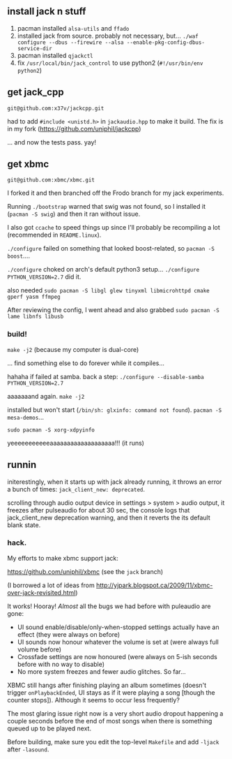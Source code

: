 ## install jack n stuff

1. pacman installed `alsa-utils` and `ffado`
2. installed jack from source. probably not necessary, but... `./waf configure --dbus --firewire --alsa --enable-pkg-config-dbus-service-dir`
3. pacman installed `qjackctl`
4. fix `/usr/local/bin/jack_control` to use python2 (`#!/usr/bin/env python2`)


## get jack_cpp

`git@github.com:x37v/jackcpp.git`

had to add `#include <unistd.h>` in `jackaudio.hpp` to make it build. The fix is in my fork (https://github.com/uniphil/jackcpp)

... and now the tests pass. yay!


## get xbmc

`git@github.com:xbmc/xbmc.git`

I forked it and then branched off the Frodo branch for my jack experiments.

Running `./bootstrap` warned that swig was not found, so I installed it (`pacman -S swig`) and then it ran without issue.

I also got `ccache` to speed things up since I'll probably be recompiling a lot (recommended in `README.linux`).

`./configure` failed on something that looked boost-related, so `pacman -S boost`....

`./configure` choked on arch's default python3 setup... `./configure PYTHON_VERSION=2.7` did it.

also needed `sudo pacman -S libgl glew tinyxml libmicrohttpd cmake gperf yasm ffmpeg`

After reviewing the config, I went ahead and also grabbed `sudo pacman -S lame libnfs libusb`

### build!

`make -j2` (because my computer is dual-core)


... find something else to do forever while it compiles...

hahaha if failed at samba. back a step: `./configure --disable-samba PYTHON_VERSION=2.7`

aaaaaaand again. `make -j2`

installed but won't start (`/bin/sh: glxinfo: command not found`). `pacman -S mesa-demos`...

`sudo pacman -S xorg-xdpyinfo`


yeeeeeeeeeeeaaaaaaaaaaaaaaaaaaa!!! (it runs)


## runnin

initerestingly, when it starts up with jack already running, it throws an error a bunch of times: `jack_client_new: deprecated`.

scrolling through audio output device in settings > system > audio output, it freezes after pulseaudio for about 30 sec, the console logs that jack_client_new deprecation warning, and then it reverts the its default blank state.






### hack.

My efforts to make xbmc support jack:

https://github.com/uniphil/xbmc (see the `jack` branch)

(I borrowed a lot of ideas from http://yjpark.blogspot.ca/2009/11/xbmc-over-jack-revisited.html)

It works! Hooray! _Almost_ all the bugs we had before with puleaudio are gone:

 * UI sound enable/disable/only-when-stopped settings actually have an effect (they were always on before)
 * UI sounds now honour whatever the volume is set at (were always full volume before)
 * Crossfade settings are now honoured (were always on 5-ish seconds before with no way to disable)
 * No more system freezes and fewer audio glitches. So far...

XBMC still hangs after finishing playing an album sometimes (doesn't trigger `onPlaybackEnded`, UI stays as if it were playing a song [though the counter stops]). Although it seems to occur less frequently?

The most glaring issue right now is a very short audio dropout happening a couple seconds before the end of most songs when there is something queued up to be played next.

Before building, make sure you edit the top-level `Makefile` and add `-ljack` after `-lasound`.
